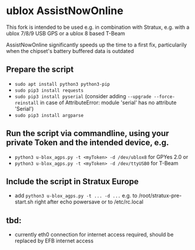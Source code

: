 # ublox AssistNowOnline
This fork is intended to be used e.g. in combination with Stratux, e.g. with a ublox 7/8/9 USB GPS or a ublox 8 based T-Beam

AssistNowOnline significantly speeds up the time to a first fix, particularily when the chipset's battery buffered data is outdated

## Prepare the script
- `sudo apt install python3 python3-pip`
- `sudo pip3 install requests`
- `sudo pip3 install pyserial` (consider adding `--upgrade --force-reinstall` in case of AttributeError: module 'serial' has no attribute 'Serial')
- `sudo pip3 install argparse`

## Run the script via commandline, using your private Token and the intended device, e.g.
- `python3 u-blox_agps.py -t <myToken> -d /dev/ublox8` for GPYes 2.0 or
- `python3 u-blox_agps.py -t <myToken> -d /dev/ttyUSB0` for T-Beam

## Include the script in Stratux Europe
- add `python3 u-blox_agps.py -t ... -d ...` e.g. to /root/stratux-pre-start.sh right after echo powersave or to /etc/rc.local

## tbd:
- currently eth0 connection for internet access required, should be replaced by EFB internet access
